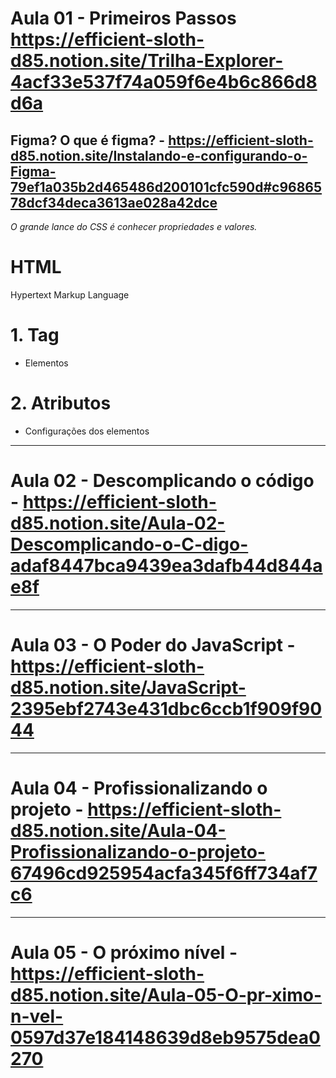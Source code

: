 # Aula 01 - Primeiros Passos https://efficient-sloth-d85.notion.site/Trilha-Explorer-4acf33e537f74a059f6e4b6c866d8d6a


## Figma? O que é figma? - https://efficient-sloth-d85.notion.site/Instalando-e-configurando-o-Figma-79ef1a035b2d465486d200101cfc590d#c9686578dcf34deca3613ae028a42dce

*O grande lance do CSS é conhecer propriedades e valores.*

# HTML

Hypertext Markup Language

# 1. Tag

- Elementos


# 2. Atributos

- Configurações dos elementos

<hr>

# Aula 02 - Descomplicando o código - https://efficient-sloth-d85.notion.site/Aula-02-Descomplicando-o-C-digo-adaf8447bca9439ea3dafb44d844ae8f

<hr>

# Aula 03 - O Poder do JavaScript - https://efficient-sloth-d85.notion.site/JavaScript-2395ebf2743e431dbc6ccb1f909f9044

<hr>

# Aula 04 - Profissionalizando o projeto - https://efficient-sloth-d85.notion.site/Aula-04-Profissionalizando-o-projeto-67496cd925954acfa345f6ff734af7c6

<hr>

# Aula 05 - O próximo nível - https://efficient-sloth-d85.notion.site/Aula-05-O-pr-ximo-n-vel-0597d37e184148639d8eb9575dea0270

